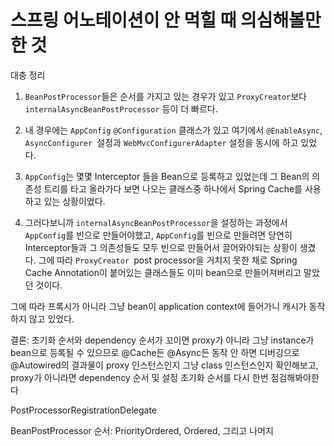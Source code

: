 # 스프링 어노테이션이 안 먹힐 때 의심해볼만한 것

대충 정리

1. `BeanPostProcessor`들은 순서를 가지고 있는 경우가 있고 `ProxyCreator`보다 `internalAsyncBeanPostProcessor` 등이 더 빠르다.

2. 내 경우에는 `AppConfig` `@Configuration` 클래스가 있고 여기에서 `@EnableAsync`, `AsyncConfigurer `설정과 `WebMvcConfigurerAdapter` 설정을 동시에 하고 있었다.

3. `AppConfig`는 몇몇 Interceptor 들을 Bean으로 등록하고 있었는데 그 Bean의 의존성 트리를 타고 올라가다 보면 나오는 클래스중 하나에서 Spring Cache를 사용하고 있는 상황이었다.

4. 그러다보니까 `internalAsyncBeanPostProcessor`을 설정하는 과정에서 `AppConfig`를 빈으로 만들어야했고, `AppConfig`를 빈으로 만들려면 당연히 Interceptor들과 그 의존성들도 모두 빈으로 만들어서 끌어와야되는 상황이 생겼다. 그에 따라 `ProxyCreator `post processor을 거치지 못한 채로 Spring Cache Annotation이 붙어있는 클래스들도 이미 bean으로 만들어져버리고 말았던 것이다. 

그에 따라 프록시가 아니라 그냥 bean이 application context에 들어가니 캐시가 동작하지 않고 있었다.

결론: 초기화 순서와 dependency 순서가 꼬이면 proxy가 아니라 그냥 instance가 bean으로 등록될 수 있으므로 @Cache든 @Async든 동작 안 하면 디버깅으로 @Autowired의 결과물이 proxy 인스턴스인지 그냥 class 인스턴스인지 확인해보고, proxy가 아니라면 dependency 순서 및 설정 초기화 순서를 다시 한번 점검해봐야한다

PostProcessorRegistrationDelegate

BeanPostProcessor 순서: PriorityOrdered, Ordered, 그리고 나머지



